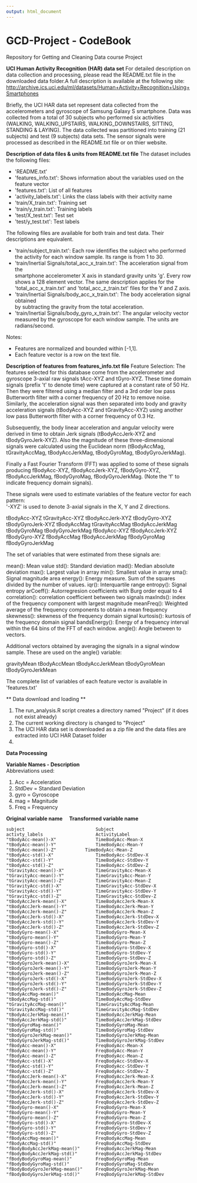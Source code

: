 ```yaml
---
output: html_document
---
```

# GCD-Project - CodeBook
Repository for Getting and Cleaning Data course Project

**UCI Human Activity Recognition (HAR) data set**
 For detailed description on data collection and processing, please read the 
 README.txt file in the downloaded data folder.A full description is available 
 at the following site:
http://archive.ics.uci.edu/ml/datasets/Human+Activity+Recognition+Using+Smartphones
 
 Briefly, the UCI HAR data set represent data collected from the accelerometers
 and gyroscope of Samsung Galaxy S smartphone. Data was collected from a total of
 30 subjects who performed six activities (WALKING, WALKING_UPSTAIRS, 
 WALKING_DOWNSTAIRS, SITTING, STANDING & LAYING). The data collected was partitioned
 into training (21 subjects) and test (9 subjects) data sets. The sensor signals were processed as described in the README.txt file or on thier website.
 
**Description of data files & units from README.txt file**
The dataset includes the following files:
- 'README.txt'
- 'features_info.txt': Shows information about the variables used on the feature 
   vector
- 'features.txt': List of all features
- 'activity_labels.txt': Links the class labels with their activity name
- 'train/X_train.txt': Training set
- 'train/y_train.txt': Training labels
- 'test/X_test.txt': Test set
- 'test/y_test.txt': Test labels

The following files are available for both train and test data. Their descriptions 
are equivalent. 
- 'train/subject_train.txt': Each row identifies the subject who performed the 
    activity for each window sample. Its range is from 1 to 30. 
- 'train/Inertial Signals/total_acc_x_train.txt': The acceleration signal from the    
   smartphone accelerometer X axis in standard gravity units 'g'. Every row shows 
   a 128 element vector. The same description applies for the 'total_acc_x_train.txt' 
   and 'total_acc_z_train.txt' files for the Y and Z axis. 
- 'train/Inertial Signals/body_acc_x_train.txt': The body acceleration signal obtained     
   by subtracting the gravity from the total acceleration. 
- 'train/Inertial Signals/body_gyro_x_train.txt': The angular velocity vector measured 
   by the gyroscope for each window sample. The units are radians/second. 

Notes: 
- Features are normalized and bounded within [-1,1].
- Each feature vector is a row on the text file.

**Description of features from features_info.txt file**
Feature Selection:
The features selected for this database come from the accelerometer and gyroscope 3-axial raw signals tAcc-XYZ and tGyro-XYZ. These time domain signals (prefix 't' to denote time) were captured at a constant rate of 50 Hz. Then they were filtered using a median filter and a 3rd order low pass Butterworth filter with a corner frequency of 20 Hz to remove noise. Similarly, the acceleration signal was then separated into body and gravity acceleration signals (tBodyAcc-XYZ and tGravityAcc-XYZ) using another low pass Butterworth filter with a corner frequency of 0.3 Hz. 

Subsequently, the body linear acceleration and angular velocity were derived in time to obtain Jerk signals (tBodyAccJerk-XYZ and tBodyGyroJerk-XYZ). Also the magnitude of these three-dimensional signals were calculated using the Euclidean norm (tBodyAccMag, tGravityAccMag, tBodyAccJerkMag, tBodyGyroMag, tBodyGyroJerkMag). 

Finally a Fast Fourier Transform (FFT) was applied to some of these signals producing fBodyAcc-XYZ, fBodyAccJerk-XYZ, fBodyGyro-XYZ, fBodyAccJerkMag, fBodyGyroMag, fBodyGyroJerkMag. (Note the 'f' to indicate frequency domain signals). 

These signals were used to estimate variables of the feature vector for each pattern:  
'-XYZ' is used to denote 3-axial signals in the X, Y and Z directions.

tBodyAcc-XYZ
tGravityAcc-XYZ
tBodyAccJerk-XYZ
tBodyGyro-XYZ
tBodyGyroJerk-XYZ
tBodyAccMag
tGravityAccMag
tBodyAccJerkMag
tBodyGyroMag
tBodyGyroJerkMag
fBodyAcc-XYZ
fBodyAccJerk-XYZ
fBodyGyro-XYZ
fBodyAccMag
fBodyAccJerkMag
fBodyGyroMag
fBodyGyroJerkMag

The set of variables that were estimated from these signals are: 

mean(): Mean value
std(): Standard deviation
mad(): Median absolute deviation 
max(): Largest value in array
min(): Smallest value in array
sma(): Signal magnitude area
energy(): Energy measure. Sum of the squares divided by the number of values. 
iqr(): Interquartile range 
entropy(): Signal entropy
arCoeff(): Autorregresion coefficients with Burg order equal to 4
correlation(): correlation coefficient between two signals
maxInds(): index of the frequency component with largest magnitude
meanFreq(): Weighted average of the frequency components to obtain a mean frequency
skewness(): skewness of the frequency domain signal 
kurtosis(): kurtosis of the frequency domain signal 
bandsEnergy(): Energy of a frequency interval within the 64 bins of the FFT of each window.
angle(): Angle between to vectors.

Additional vectors obtained by averaging the signals in a signal window sample. 
These are used on the angle() variable:

gravityMean
tBodyAccMean
tBodyAccJerkMean
tBodyGyroMean
tBodyGyroJerkMean

The complete list of variables of each feature vector is available in 'features.txt'

** Data download and loading **
1. The run_analysis.R script creates a directory named "Project" (if it does not 
   exist already)
2. The current working directory is changed to "Project"
3. The UCI HAR data set is downloaded as a zip file and the data files are
   extracted into UCI HAR Dataset folder
4. 

**Data Processing**



**Variable Names - Description**  
Abbreviations used:   
1. Acc = Acceleration    
2. StdDev = Standard Deviation  
3. gyro = Gyroscope  
4. mag = Magnitude  
5. Freq = Frequency  


**Original variable name**```  ``` **Transformed variable name**  
```
subject	                          Subject                      
activty_labels	                  ActivityLabel              
"tBodyAcc-mean()-X"               TimeBodyAcc-Mean-X           
"tBodyAcc-mean()-Y"               TimeBodyAcc-Mean-Y           
"tBodyAcc-mean()-Z"	          TimeBodyAcc-Mean-Z           
"tBodyAcc-std()-X"            	  TimeBodyAcc-StdDev-X        
"tBodyAcc-std()-Y"            	  TimeBodyAcc-StdDev-Y        
"tBodyAcc-std()-Z"           	  TimeBodyAcc-StdDev-Z        
"tGravityAcc-mean()-X"        	  TimeGravityAcc-Mean-X        
"tGravityAcc-mean()-Y"       	  TimeGravityAcc-Mean-Y       
"tGravityAcc-mean()-Z"        	  TimeGravityAcc-Mean-Z       
"tGravityAcc-std()-X"        	  TimeGravityAcc-StdDev-X     
"tGravityAcc-std()-Y"         	  TimeGravityAcc-StdDev-Y      
"tGravityAcc-std()-Z"        	  TimeGravityAcc-StdDev-Z     
"tBodyAccJerk-mean()-X"       	  TimeBodyAccJerk-Mean-X        
"tBodyAccJerk-mean()-Y"      	  TimeBodyAccJerk-Mean-Y        
"tBodyAccJerk-mean()-Z"      	  TimeBodyAccJerk-Mean-Z       
"tBodyAccJerk-std()-X"       	  TimeBodyAccJerk-StdDev-X    
"tBodyAccJerk-std()-Y"        	  TimeBodyAccJerk-StdDev-Y      
"tBodyAccJerk-std()-Z"            TimeBodyAccJerk-StdDev-Z     
"tBodyGyro-mean()-X"          	  TimeBodyGyro-Mean-X          
"tBodyGyro-mean()-Y"         	  TimeBodyGyro-Mean-Y         
"tBodyGyro-mean()-Z"          	  TimeBodyGyro-Mean-Z          
"tBodyGyro-std()-X"          	  TimeBodyGyro-StdDev-X       
"tBodyGyro-std()-Y"           	  TimeBodyGyro-StdDev-Y         
"tBodyGyro-std()-Z"          	  TimeBodyGyro-StdDev-Z       
"tBodyGyroJerk-mean()-X"      	  TimeBodyGyroJerk-Mean-X      
"tBodyGyroJerk-mean()-Y"     	  TimeBodyGyroJerk-Mean-Y      
"tBodyGyroJerk-mean()-Z"      	  TimeBodyGyroJerk-Mean-Z     
"tBodyGyroJerk-std()-X"      	  TimeBodyGyroJerk-StdDev-X  
"tBodyGyroJerk-std()-Y"       	  TimeBodyGyroJerk-StdDev-Y    
"tBodyGyroJerk-std()-Z"      	  TimeBodyGyroJerk-StdDev-Z  
"tBodyAccMag-mean()"          	  TimeBodyAccMag-Mean          
"tBodyAccMag-std()"          	  TimeBodyAccMag-StdDev       
"tGravityAccMag-mean()"      	  TimeGravityAccMag-Mean       
"tGravityAccMag-std()"         	  TimeGravityAccMag-StdDev    
"tBodyAccJerkMag-mean()"      	  TimeBodyAccJerkMag-Mean      
"tBodyAccJerkMag-std()"      	  TimeBodyAccJerkMag-StdDev  
"tBodyGyroMag-mean()"         	  TimeBodyGyroMag-Mean        
"tBodyGyroMag-std()"         	  TimeBodyGyroMag-StdDev      
"tBodyGyroJerkMag-mean()"     	  TimeBodyGyroJerkMag-Mean    
"tBodyGyroJerkMag-std()"     	  TimeBodyGyroJerkMag-StdDev  
"fBodyAcc-mean()-X"               FreqBodyAcc-Mean-X            
"fBodyAcc-mean()-Y"          	  FreqBodyAcc-Mean-Y          
"fBodyAcc-mean()-Z"           	  FreqBodyAcc-Mean-Z           
"fBodyAcc-std()-X"           	  FreqBodyAcc-StdDev-X        
"fBodyAcc-std()-Y"           	  FreqBodyAcc-StdDev-Y         
"fBodyAcc-std()-Z"           	  FreqBodyAcc-StdDev-Z        
"fBodyAccJerk-mean()-X"       	  FreqBodyAccJerk-Mean-X       
"fBodyAccJerk-mean()-Y"      	  FreqBodyAccJerk-Mean-Y      
"fBodyAccJerk-mean()-Z"       	  FreqBodyAccJerk-Mean-Z       
"fBodyAccJerk-std()-X"            FreqBodyAccJerk-StdDev-X    
"fBodyAccJerk-std()-Y"        	  FreqBodyAccJerk-StdDev-Y     
"fBodyAccJerk-std()-Z"       	  FreqBodyAccJerk-StdDev-Z    
"fBodyGyro-mean()-X"          	  FreqBodyGyro-Mean-X          
"fBodyGyro-mean()-Y"         	  FreqBodyGyro-Mean-Y         
"fBodyGyro-mean()-Z"         	  FreqBodyGyro-Mean-Z          
"fBodyGyro-std()-X"          	  FreqBodyGyro-StdDev-X       
"fBodyGyro-std()-Y"          	  FreqBodyGyro-StdDev-Y        
"fBodyGyro-std()-Z"         	  FreqBodyGyro-StdDev-Z       
"fBodyAccMag-mean()"         	  FreqBodyAccMag-Mean          
"fBodyAccMag-std()"         	  FreqBodyAccMag-StdDev       
"fBodyBodyAccJerkMag-mean()"  	  FreqBodyAccJerkMag-Mean      
"fBodyBodyAccJerkMag-std()"  	  FreqBodyAccJerkMag-StdDev   
"fBodyBodyGyroMag-mean()"     	  FreqBodyGyroMag-Mean         
"fBodyBodyGyroMag-std()"     	  FreqBodyGyroMag-StdDev      
"fBodyBodyGyroJerkMag-mean()"	  FreqBodyGyroJerkMag-Mean     
"fBodyBodyGyroJerkMag-std()"	  FreqBodyGyroJerkMag-StdDev  
```

